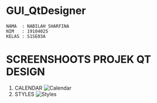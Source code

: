 # GUI_QtDesigner
    NAMA  : NABILAH SHARFINA
    NIM   : 19104025
    KELAS : S1SE03A

# SCREENSHOOTS PROJEK QT DESIGN 
  1.  CALENDAR
![Calendar](https://user-images.githubusercontent.com/58089002/114501140-958a0080-9c53-11eb-8145-3313ddec8207.png)
  2.  STYLES
![Styles](https://user-images.githubusercontent.com/58089002/114501149-9884f100-9c53-11eb-8422-9148f0fbb781.png)


